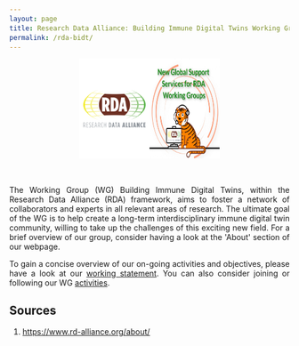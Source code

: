 ```yaml
---
layout: page
title: Research Data Alliance: Building Immune Digital Twins Working Group
permalink: /rda-bidt/
---
```


<div style="display: flex; justify-content: center;">
    <img src="/images/rda-logo.png" alt="Image 1" width="25%">
    <img src="/images/rda-TIGER-logo.jpg" alt="Image 2" width="25%">
</div>

<div style="text-align: justify">

<br><br>
The Working Group (WG) Building Immune Digital Twins, within the Research Data Alliance (RDA) framework, aims to foster a network of collaborators and experts in all relevant areas of research. The ultimate goal of the WG is to help create a long-term interdisciplinary immune digital twin community, willing to take up the challenges of this exciting new field. For a brief overview of our group, consider having a look at the 'About' section of our webpage.

To gain a concise overview of our on-going activities and objectives, please have a look at our <a href="https://www.rd-alliance.org/groups/building-immune-digital-twins-wg/work-statement/?sow=168511">working statement</a>. You can also consider joining or following our WG <a href="https://www.rd-alliance.org/groups/building-immune-digital-twins-wg/activity/">activities</a>.

</div>

## Sources

1. https://www.rd-alliance.org/about/